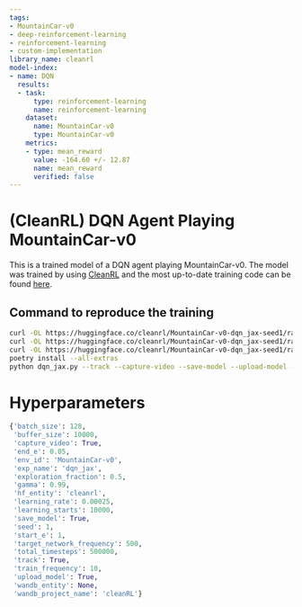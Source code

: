 ```yaml
---
tags:
- MountainCar-v0
- deep-reinforcement-learning
- reinforcement-learning
- custom-implementation
library_name: cleanrl
model-index:
- name: DQN
  results:
  - task:
      type: reinforcement-learning
      name: reinforcement-learning
    dataset:
      name: MountainCar-v0
      type: MountainCar-v0
    metrics:
    - type: mean_reward
      value: -164.60 +/- 12.87
      name: mean_reward
      verified: false
---
```


# (CleanRL) **DQN** Agent Playing **MountainCar-v0**

This is a trained model of a DQN agent playing MountainCar-v0.
The model was trained by using [CleanRL](https://github.com/vwxyzjn/cleanrl) and the most up-to-date training code can be
found [here](https://github.com/vwxyzjn/cleanrl/blob/master/cleanrl/dqn_jax.py).

## Command to reproduce the training

```bash
curl -OL https://huggingface.co/cleanrl/MountainCar-v0-dqn_jax-seed1/raw/main/dqn.py
curl -OL https://huggingface.co/cleanrl/MountainCar-v0-dqn_jax-seed1/raw/main/pyproject.toml
curl -OL https://huggingface.co/cleanrl/MountainCar-v0-dqn_jax-seed1/raw/main/poetry.lock
poetry install --all-extras
python dqn_jax.py --track --capture-video --save-model --upload-model --hf-entity cleanrl --env-id MountainCar-v0 --seed 1
```

# Hyperparameters
```python
{'batch_size': 128,
 'buffer_size': 10000,
 'capture_video': True,
 'end_e': 0.05,
 'env_id': 'MountainCar-v0',
 'exp_name': 'dqn_jax',
 'exploration_fraction': 0.5,
 'gamma': 0.99,
 'hf_entity': 'cleanrl',
 'learning_rate': 0.00025,
 'learning_starts': 10000,
 'save_model': True,
 'seed': 1,
 'start_e': 1,
 'target_network_frequency': 500,
 'total_timesteps': 500000,
 'track': True,
 'train_frequency': 10,
 'upload_model': True,
 'wandb_entity': None,
 'wandb_project_name': 'cleanRL'}
```
    